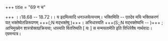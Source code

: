 +++
title = "69 न च"

+++
।।18.68 -- 18.72।। य इदमित्यादि धनञ्जयेत्यन्तम्। भक्तिमिति -- एतदेव मयि
भक्तिकरणं यत् भक्तेष्वेतन्निरूपणम् +++(;N मद्भक्तेषु )+++। अभिधास्यति +++(S;;N
मद्भक्तेष्वभि -- )+++ ; आभिमुख्येन शास्त्रोक्तप्रक्रियया; धास्यति
वितरिष्यति \[ यः \] स मन्मयतामेति इति विधिरेवैष नार्थवादः। एवमन्यत्र।
